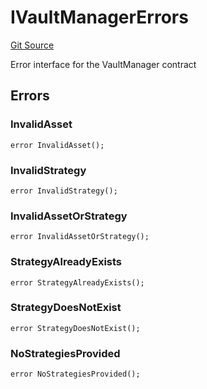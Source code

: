 # IVaultManagerErrors
[Git Source](https://github.com/Level-Money/contracts/blob/dc473999128bb60d87e479b557f6971af65ff8db/src/v2/interfaces/level/IVaultManager.sol)

Error interface for the VaultManager contract


## Errors
### InvalidAsset

```solidity
error InvalidAsset();
```

### InvalidStrategy

```solidity
error InvalidStrategy();
```

### InvalidAssetOrStrategy

```solidity
error InvalidAssetOrStrategy();
```

### StrategyAlreadyExists

```solidity
error StrategyAlreadyExists();
```

### StrategyDoesNotExist

```solidity
error StrategyDoesNotExist();
```

### NoStrategiesProvided

```solidity
error NoStrategiesProvided();
```

